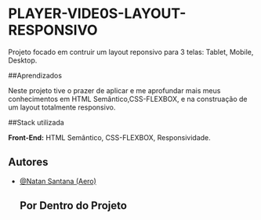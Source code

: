 # PLAYER-VIDE0S-LAYOUT-RESPONSIVO

 Projeto  focado em contruir um layout reponsivo para 3 telas: Tablet, Mobile, Desktop.

 ##Aprendizados

 Neste projeto tive o prazer de aplicar e me aprofundar mais meus conhecimentos em HTML Semântico,CSS-FLEXBOX, e na construação de um layout totalmente responsivo.

 ##Stack utilizada

 **Front-End:** HTML Semântico, CSS-FLEXBOX, Responsividade.

 ## Autores

- [@Natan Santana (Aero)](https://github.com/Natandso)

  ## Por Dentro do Projeto
